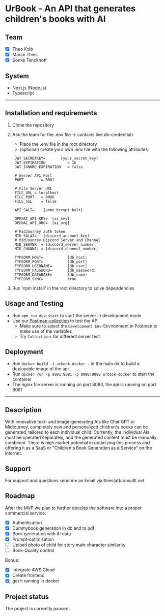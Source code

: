 # UrBook - An API that generates children's books with AI

## Team
- [x] Theo Kolb
- [x] Marco Thies
- [x] Sönke Tenckhoff

## System
- Nest.js (Node.js)
- Typescript

***

## Installation and requirements
1) Clone the repository
2) Ask the team for the .env file -> contains live db-credentials
   - Place the .env file in the root directory
   - (optional) create your own .env file with the following attributes:
   
   ```
    JWT_SECRETKEY=       [your_secret_key]
    JWT_EXPIRATION          = 1h
    JWT_IGNORE_EXPIRATION   = false
    
    # Server API Port
    PORT        = 8081
    
    # File Server URL
    FILE_URL = localhost
    FILE_PORT   = 8080
    FILE_SSL    = false

    API_SALT=    [some_bcrypt_balt]
    
    OPENAI_API_KEY=  [ai_key]
    OPENAI_API_ORG=  [ai_org]
    
    # MidJourney auth token
    MID_SALAI=   [discord_account_key]
    # MidJounrey Discord Server and Channel
    MID_SERVER  = [discord_server_number]
    MID_CHANNEL = [discord_channel_number]
    
    TYPEORM_HOST=           [db_host]
    TYPEORM_PORT=           [db_port]
    TYPEORM_USERNAME=       [db_user]
    TYPEORM_PASSWORD=       [db_password]
    TYPEORM_DATABASE=       [db_name]
    TYPEORM_SYNC=           true

   ```
3) Run 'npm install' in the root directory to solve dependencies

## Usage and Testing
- Run `npm run dev:start` to start the server in development mode
- Use our [Postman-collection](https://lunar-rocket-10344.postman.co/workspace/7e704c2b-6900-4e9a-bcc4-36b2ea9c021f) to test the API
  - Make sure to select the `Development Env`-Environment in Postman to make use of the variables
  - Try `Collections` for different server test

## Deployment
- Run `docker build -t urbook-docker .` in the main dir to build a deployable image of the api
- Run `docker run -p 8081:8081 -p 8080:8080 urbook-docker` to start the container
- The nginx file server is running on port 8080, the api is running on port 8081

***

## Description
With innovative text- and image-generating AIs like Chat GPT or Midjourney, completely new and personalized children's books can be generated, tailored to each individual child. 
Currently, the individual AIs must be operated separately, and the generated content must be manually combined. 
There is high market potential in optimizing this process and offering it as a SaaS or "Children's Book Generation as a Service" on the internet.

## Support
For support and questions send me an Email via thies(at)consultt.net

## Roadmap
After the MVP we plan to further develop the software into a proper commercial service.

- [x] Authentication
- [x] Dummybook generation in db and to pdf
- [x] Book generation with AI data
- [x] Prompt-optimisation
- [ ] Upload photo of child for story main character similarity
- [ ] Book-Quality control

Bonus:

- [x] Integrate AWS Cloud
- [x] Create frontend
- [x] get it running in docker

## Project status
The project is currently paused.
